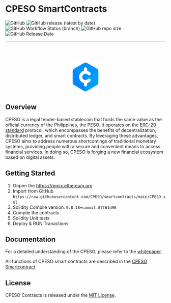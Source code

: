 # CPESO SmartContracts

![GitHub](https://img.shields.io/github/license/CPESO/smartcontracts?color=green) 
![GitHub release (latest by date)](https://img.shields.io/github/v/release/CPESO/smartcontracts)
![GitHub Workflow Status (branch)](https://img.shields.io/github/actions/workflow/status/CPESO/smartcontracts/publish-release.yml)
![GitHub repo size](https://img.shields.io/github/repo-size/CPESO/smartcontracts)
![GitHub Release Date](https://img.shields.io/github/release-date/CPESO/smartcontracts)

----

<br><br>

<p align="center">
  <a href="https://cpeso.ph/reports/cpeso_whitepaper_en_v1.0.pdf">
  <img src="CPESO.svg" width="100" title="CPESO LOGO">
  </a>
</p>

## Overview

CPESO is a legal tender-based stablecoin that holds the same value as the official
currency of the Philippines, the PESO. It operates on the [ERC-20 standard](https://eips.ethereum.org/EIPS/eip-20) protocol, which
encompasses the benefits of decentralization, distributed ledger, and smart
contracts. By leveraging these advantages, CPESO aims to address numerous
shortcomings of traditional monetary systems, providing people with a secure
and convenient means to access financial services. In doing so, CPESO is forging a
new financial ecosystem based on digital assets.

## Getting Started

1. Onpen the <https://remix.ethereum.org>
2. Import from GitHub `https://raw.githubusercontent.com/CPESO/smartcontracts/main/CPESO.sol`
3. Solidity Compile version: `0.8.18+commit.87f61d96`
3. Compile the contracts
4. Solidity Unit tests
5. Deploy & RUN Tranactions

## Documentation

For a detailed understanding of the CPESO, please refer to the [whitepaper](https://cpeso.ph/reports/cpeso_whitepaper_en_v1.0.pdf).

All functions of CPESO smart contracts are described in the [CPESO Smartcontract](https://github.com/CPESO/smartcontracts)

## License

CPESO Contracts is released under the [MIT License](./LICENSE).

<!-- 
----

 <div style="padding: 16px;">
   <a href="https://cpesho.ph/Audit_Report.pdf" target="_blank">
       <img src="https://hacken.io/wp-content/uploads/2023/01/SCAudit-badge.svg" alt="Proofed by Hacken - Smart contract audit" style="width: 200px;background:white">
   </a>
</div> 

----
--> 

